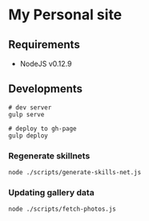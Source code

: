 # My Personal site
## Requirements
- NodeJS v0.12.9

## Developments
```
# dev server
gulp serve

# deploy to gh-page
gulp deploy
```

### Regenerate skillnets
```
node ./scripts/generate-skills-net.js
```

### Updating gallery data
```
node ./scripts/fetch-photos.js
```

